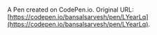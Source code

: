 # 

A Pen created on CodePen.io. Original URL: [https://codepen.io/bansalsarvesh/pen/LYearLq](https://codepen.io/bansalsarvesh/pen/LYearLq).

